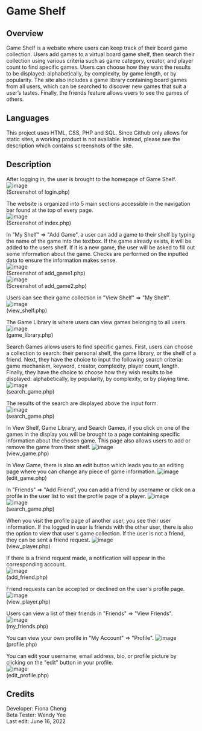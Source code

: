 # Game Shelf

## Overview
Game Shelf is a website where users can keep track of their board game collection. Users add games to a virtual board game shelf, then search their collection using various criteria such as game category, creator, and player count to find specific games. Users can choose how they want the results to be displayed: alphabetically, by complexity, by game length, or by popularity. The site also includes a game library containing board games from all users, which can be searched to discover new games that suit a user’s tastes. Finally, the friends feature allows users to see the games of others.

## Languages  
This project uses HTML, CSS, PHP and SQL. Since Github only allows for static sites, a working product is not available. Instead, please see the description which contains screenshots of the site.

## Description  
After logging in, the user is brought to the homepage of Game Shelf. 
![image](https://user-images.githubusercontent.com/83597131/174108200-cb0b179f-8603-4b11-be82-ca1f8e8196a6.png)  
(Screenshot of login.php)  

The website is organized into 5 main sections accessible in the navigation bar found at the top of every page.  
![image](https://user-images.githubusercontent.com/83597131/174106744-561fd1bb-b9eb-4684-9640-4a2913f0cfd3.png)  
(Screenshot of index.php)  

In "My Shelf" => "Add Game", a user can add a game to their shelf by typing the name of the game into the textbox. If the game already exists, it will be added to the users shelf. If it is a new game, the user will be asked to fill out some information about the game. Checks are performed on the inputted data to ensure the information makes sense.  
![image](https://user-images.githubusercontent.com/83597131/174163022-8c3dbe97-314c-4b56-a563-e1fa8c8344c3.png)  
(Screenshot of add_game1.php)  
![image](https://user-images.githubusercontent.com/83597131/174164337-190c8376-a45d-4d18-bdc3-6e3af0e04149.png)  
(Screenshot of add_game2.php)  

Users can see their game collection in "View Shelf" => "My Shelf".  
![image](https://user-images.githubusercontent.com/83597131/174167794-0bdf31ec-f74a-49b8-8423-546f8649da01.png)  
(view_shelf.php)  

The Game Library is where users can view games belonging to all users.  
![image](https://user-images.githubusercontent.com/83597131/174168477-21354ea2-7718-428b-b5d2-ae4e8de48753.png)  
(game_library.php)  

Search Games allows users to find specific games. First, users can choose a collection to search: their personal shelf, the game library, or the shelf of a friend. Next, they have the choice to input the following search criteria: game mechanism, keyword, creator, complexity, player count, length. Finally, they have the choice to choose how they wish results to be displayed: alphabetically, by popularity, by complexity, or by playing time.  
![image](https://user-images.githubusercontent.com/83597131/174169622-80140fa6-c9ef-4b6e-a571-d7076c7d6c5e.png)  
(search_game.php)  

The results of the search are displayed above the input form.  
![image](https://user-images.githubusercontent.com/83597131/174169733-0a74af48-c38d-46c1-ad15-a98f69014b84.png)  
(search_game.php)  

In View Shelf, Game Library, and Search Games, if you click on one of the games in the display you will be brought to a page containing specific information about the chosen game. This page also allows users to add or remove the game from their shelf.
![image](https://user-images.githubusercontent.com/83597131/174166342-343d4fd1-c8cc-4a44-ba88-2eb357aafd78.png)  
(view_game.php)  

In View Game, there is also an edit button which leads you to an editing page where you can change any piece of game information. 
![image](https://user-images.githubusercontent.com/83597131/174170547-2f703171-db82-4072-a706-6bfc80836e80.png)  
(edit_game.php)  

In "Friends" => "Add Friend", you can add a friend by username or click on a profile in the user list to visit the profile page of a player. 
![image](https://user-images.githubusercontent.com/83597131/174190512-2922069e-5cae-4ce2-96ae-a7c41a50ea89.png)  
![image](https://user-images.githubusercontent.com/83597131/174190541-cfcb89d3-8512-4ed1-b4ba-ba5caa4159f4.png)  
(search_game.php)  

When you visit the profile page of another user, you see their user information. If the logged in user is friends with the other user, there is also the option to view that user's game collection. If the user is not a friend, they can be sent a friend request. 
![image](https://user-images.githubusercontent.com/83597131/174190889-91d37eb3-687a-424c-b85f-ef7729adaafc.png)  
(view_player.php)

If there is a friend request made, a notification will appear in the corresponding account.  
![image](https://user-images.githubusercontent.com/83597131/174190970-05662bb9-5f18-4b55-9eea-0d5188ba1b61.png)  
(add_friend.php)  

Friend requests can be accepted or declined on the user's profile page.  
![image](https://user-images.githubusercontent.com/83597131/174191232-6941246f-00e2-41e9-b062-3b69b9ec1225.png)  
(view_player.php)

Users can view a list of their friends in "Friends" => "View Friends".  
![image](https://user-images.githubusercontent.com/83597131/174326654-db80f973-9368-4654-89c5-b5883f936dfc.png)  
(my_friends.php)  

You can view your own profile in "My Account" => "Profile".
![image](https://user-images.githubusercontent.com/83597131/174191737-ee9ae157-4323-4a39-8994-fecaca11d716.png)  
(profile.php)

You can edit your username, email address, bio, or profile picture by clicking on the "edit" button in your profile.  
![image](https://user-images.githubusercontent.com/83597131/174191915-a45fae0d-8e6d-440e-904c-f71a5440637a.png)  
(edit_profile.php)  

## Credits  
Developer: Fiona Cheng  
Beta Tester: Wendy Yee  
Last edit: June 16, 2022  
